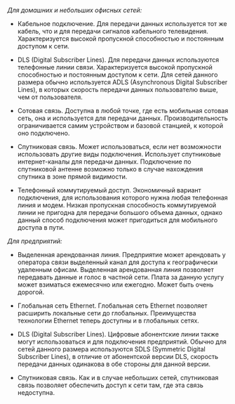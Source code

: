 _Для домашних и небольших офисных сетей:_

- Кабельное подключение. Для передачи данных используется тот же кабель, что и для передачи сигналов кабельного телевидения. Характеризуется высокой пропускной способностью и постоянным доступом к сети.

- DLS (Digital Subscriber Lines). Для передачи данных используются телефонные линии связи. Характеризуется высокой пропускной способностью и постоянным доступом к сети. Для сетей данного размера обычно используется ADLS (Asynchronous Digital Subscriber Lines), в которых скорость передачи данных пользователю выше, чем от пользователя.

- Сотовая связь. Доступна в любой точке, где есть мобильная сотовая сеть, она и используется для передачи данных. Производительность ограничивается самим устройством и базовой станцией, к которой оно подключено.

- Спутниковая связь. Может использоваться, если нет возможности использовать другие виды подключения. Использует спутниковые интернет-каналы для передачи данных. Подключение по спутниковой антенне возможно только в случае нахождения спутника в зоне прямой видимости.

- Телефонный коммутируемый доступ. Экономичный вариант подключения, для использования которого нужна любая телефонная линия и модем. Низкая пропускная способность коммутируемой линии не пригодна для передачи большого объема данных, однако данный способ подключения может пригодиться для мобильного доступа в пути.

_Для предприятий:_

- Выделенная арендованная линия. Предприятие может арендовать у оператора связи выделенный канал для доступа к географически удаленным офисам. Выделенная арендованная линия позволяет передавать данные и голос в частной сети. Плата за данную услугу может взиматься ежемесячно или ежегодно. Может быть очень дорогой.

- Глобальная сеть Ethernet. Глобальная сеть Ethernet позволяет расширить локальные сети до глобальных. Преимущества технологии Ethernet теперь доступны и в глобальных сетях.

- DLS (Digital Subscriber Lines). Цифровые абонентские линии также могут использоваться и для подключения предприятий. Обычно для сетей данного размера используются SDLS (Symmetric Digital Subscriber Lines), в отличие от абонентской версии DLS, скорость передачи данных одинакова в обе стороны для данной версии.

- Спутниковая связь. Как и в случае небольших сетей, спутниковая связь позволяет обеспечить доступ к сети там, где эта связь недоступна.